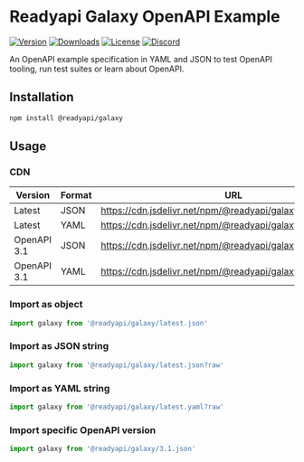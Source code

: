 # Readyapi Galaxy OpenAPI Example

[![Version](https://img.shields.io/npm/v/%40readyapi/galaxy)](https://www.npmjs.com/package/@readyapi/galaxy)
[![Downloads](https://img.shields.io/npm/dm/%40readyapi/galaxy)](https://www.npmjs.com/package/@readyapi/galaxy)
[![License](https://img.shields.io/npm/l/%40scalar%2Fgalaxy)](https://www.npmjs.com/package/@readyapi/galaxy)
[![Discord](https://img.shields.io/discord/1135330207960678410?style=flat&color=5865F2)](https://discord.gg/scalar)

An OpenAPI example specification in YAML and JSON to test OpenAPI tooling, run test suites or learn about OpenAPI.

## Installation

```bash
npm install @readyapi/galaxy
```

## Usage

### CDN

| Version     | Format | URL                                                            |
| ----------- | ------ | -------------------------------------------------------------- |
| Latest      | JSON   | https://cdn.jsdelivr.net/npm/@readyapi/galaxy/dist/latest.json |
| Latest      | YAML   | https://cdn.jsdelivr.net/npm/@readyapi/galaxy/dist/latest.yaml |
| OpenAPI 3.1 | JSON   | https://cdn.jsdelivr.net/npm/@readyapi/galaxy/dist/3.1.json    |
| OpenAPI 3.1 | YAML   | https://cdn.jsdelivr.net/npm/@readyapi/galaxy/dist/3.1.yaml    |

### Import as object

```ts
import galaxy from '@readyapi/galaxy/latest.json'
```

### Import as JSON string

```ts
import galaxy from '@readyapi/galaxy/latest.json?raw'
```

### Import as YAML string

```ts
import galaxy from '@readyapi/galaxy/latest.yaml?raw'
```

### Import specific OpenAPI version

```ts
import galaxy from '@readyapi/galaxy/3.1.json'
```
